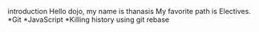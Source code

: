 introduction
Hello dojo, my name is thanasis
My favorite path is Electives.
*Git
*JavaScript
*Killing history using git rebase
